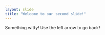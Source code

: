 ```yaml
---
layout: slide
title: "Welcome to our second slide!"
---
```

Something witty!
Use the left arrow to go back!

